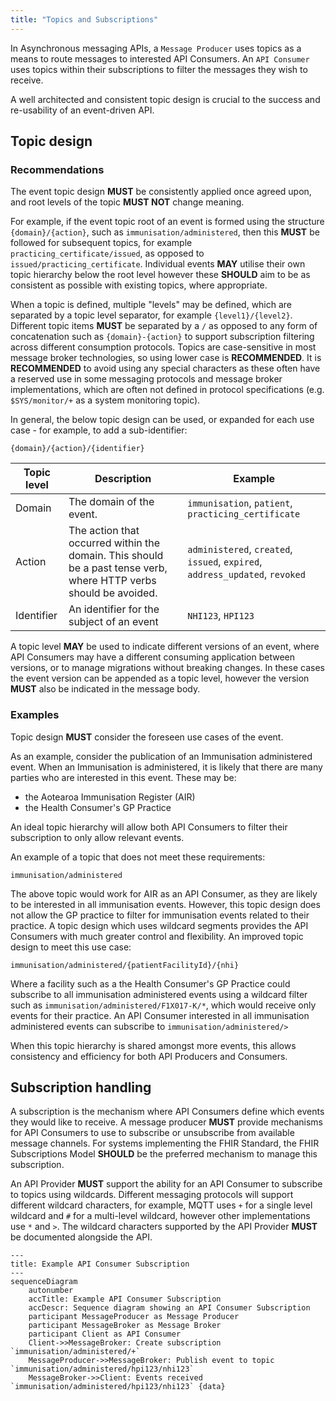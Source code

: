 ```yaml
---
title: "Topics and Subscriptions"
---
```


In Asynchronous messaging APIs, a `Message Producer` uses topics as a means to route messages to interested API Consumers. An 
`API Consumer` uses topics within their subscriptions to filter the messages they wish to receive.

A well architected and consistent topic design is crucial to the success and re-usability of an event-driven API.

## Topic design

### Recommendations

The event topic design **MUST** be consistently applied once agreed upon, and root levels of the topic **MUST NOT** change meaning.

For example, if the event topic root of an event is formed using the structure `{domain}/{action}`, such as `immunisation/administered`, then this **MUST** be followed for subsequent topics, for example `practicing_certificate/issued`, as opposed to `issued/practicing_certificate`. Individual events **MAY** utilise their own topic hierarchy below the root level however these **SHOULD** aim to be as consistent as possible with existing topics, where appropriate.

When a topic is defined, multiple "levels" may be defined, which are separated by a topic level separator, for example `{level1}/{level2}`. Different topic items **MUST** be separated by a `/` as opposed to any form of concatenation such as `{domain}-{action}` to support subscription filtering across different consumption protocols. Topics are case-sensitive in most message broker technologies, so using lower case is **RECOMMENDED**. It is **RECOMMENDED** to avoid using any special characters as these often have a reserved use in some messaging protocols and message broker implementations, which are often not defined in protocol specifications (e.g. `$SYS/monitor/+` as a system monitoring topic).

In general, the below topic design can be used, or expanded for each use case - for example, to add a sub-identifier:

`{domain}/{action}/{identifier}`

| Topic level | Description | Example |
| - | - | - |
|Domain|The domain of the event.|`immunisation`, `patient`, `practicing_certificate` |
|Action|The action that occurred within the domain. This should be a past tense verb, where HTTP verbs should be avoided.|`administered`, `created`, `issued`, `expired`, `address_updated`, `revoked`|
|Identifier|An identifier for the subject of an event|`NHI123`, `HPI123`|

A topic level **MAY** be used to indicate different versions of an event, where API Consumers may have a different consuming application between versions, or to manage migrations without breaking changes. In these cases the event version can be appended as a topic level, however the version **MUST** also be indicated in the message body.

### Examples

Topic design **MUST** consider the foreseen use cases of the event.

As an example, consider the publication of an Immunisation administered event. When an Immunisation is administered, it is likely that there are many parties who are interested in this event. These may be:

- the Aotearoa Immunisation Register (AIR)
- the Health Consumer's GP Practice

An ideal topic hierarchy will allow both API Consumers to filter their subscription to only allow relevant events.

An example of a topic that does not meet these requirements:

`immunisation/administered`

The above topic would work for AIR as an API Consumer, as they are likely to be interested in all immunisation events. However, this topic design does not allow the GP practice to filter for immunisation events related to their practice. A topic design which uses wildcard segments provides the API Consumers with much greater control and flexibility. An improved topic design to meet this use case:

`immunisation/administered/{patientFacilityId}/{nhi}`

Where a facility such as a the Health Consumer's GP Practice could subscribe to all immunisation administered events using a wildcard filter such as `immunisation/administered/F1X017-K/*`, which would receive only events for their practice. An API Consumer interested in all immunisation administered events can subscribe to `immunisation/administered/>`

When this topic hierarchy is shared amongst more events, this allows consistency and efficiency for both API Producers and Consumers.

## Subscription handling

A subscription is the mechanism where API Consumers define which events they would like to receive. A message producer **MUST** provide mechanisms for API Consumers to use to subscribe or unsubscribe from available message channels. For systems implementing the FHIR Standard, the FHIR Subscriptions Model **SHOULD** be the preferred mechanism to manage this subscription.

An API Provider **MUST** support the ability for an API Consumer to subscribe to topics using wildcards. Different messaging protocols will support different wildcard characters, for example, MQTT uses `+` for a single level wildcard and `#` for a multi-level wildcard, however other implementations use `*` and `>`. The wildcard characters supported by the API Provider **MUST** be documented alongside the API.

```mermaid
---
title: Example API Consumer Subscription
---
sequenceDiagram
    autonumber
    accTitle: Example API Consumer Subscription
    accDescr: Sequence diagram showing an API Consumer Subscription
    participant MessageProducer as Message Producer
    participant MessageBroker as Message Broker
    participant Client as API Consumer
    Client->>MessageBroker: Create subscription `immunisation/administered/+`
    MessageProducer->>MessageBroker: Publish event to topic `immunisation/administered/hpi123/nhi123`
    MessageBroker->>Client: Events received `immunisation/administered/hpi123/nhi123` {data}
```

<DetailedDescription text="The diagram shows an example of an API Consumer subscribing to a topic using a wildcard.
The API Consumer sends a message to the message broker to create a subscription to the topic immunisation/administered/+. The + wildcard character matches any single level of the topic.
The message producer publishes an event to the topic immunisation/administered/hpi123/nhi123.
The message broker forwards the event to the API Consumer because the event matches the subscription filter.
The API Consumer will receive all events published to the immunisation/administered topic, regardless of the value of the third level of the topic."/>